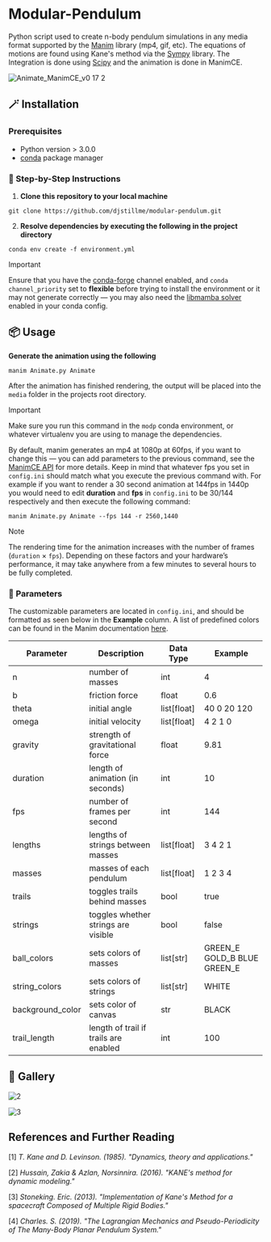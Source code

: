 # Modular-Pendulum

Python script used to create n-body pendulum simulations in any media format supported by the [Manim](https://www.manim.community/) library (mp4, gif, etc).
The equations of motions are found using Kane's method via the [Sympy](https://www.sympy.org) library. The Integration is done using [Scipy](https://scipy.org/) and the animation is done in ManimCE.

![Animate_ManimCE_v0 17 2](https://github.com/user-attachments/assets/18f9661a-5534-42b7-b3e3-8e05373b03f0)




## 🪄 Installation

### Prerequisites

- Python version > 3.0.0
- [conda](https://docs.conda.io/projects/conda/en/latest/user-guide/install/index.html) package manager

### 🐾 Step-by-Step Instructions

1. **Clone this repository to your local machine**

```
git clone https://github.com/djstillme/modular-pendulum.git
```

2. **Resolve dependencies by executing the following in the project directory**
   
```
conda env create -f environment.yml
```

> [!IMPORTANT]
> Ensure that you have the [conda-forge](https://conda-forge.org/) channel enabled, and `conda channel_priority` set to **flexible**
before trying to install the environment or it may not generate correctly — you may also need the [libmamba solver](https://conda.github.io/conda-libmamba-solver/user-guide/) enabled in your conda config.

## 📦 Usage

**Generate the animation using the following**

```
manim Animate.py Animate
```

After the animation has finished rendering, the output will be placed into the `media` folder in the projects root directory.

> [!IMPORTANT]
> Make sure you run this command in the `modp` conda environment, or whatever virtualenv you are using to manage the dependencies.

By default, manim generates an mp4 at 1080p at 60fps, if you want to change this — you can add parameters to the previous command, see the [ManimCE API](https://docs.manim.community/en/stable/guides/configuration.html) for more details. Keep in mind that whatever fps you set in `config.ini` should match what you execute the previous command with. For example if you want to render a 30 second animation at 144fps in 1440p you would need to edit **duration** and **fps** in `config.ini` to be 30/144 respectively and then execute the following command:

```
manim Animate.py Animate --fps 144 -r 2560,1440
```

> [!NOTE]
> The rendering time for the animation increases with the number of frames (`duration` × `fps`). Depending on these factors and your hardware’s performance, it may take anywhere from a few minutes to several hours to be fully completed.

### 🔧 Parameters

The customizable parameters are located in `config.ini`, and should be formatted as seen below in the **Example** column. A list of predefined colors can be found in the Manim documentation [here](https://docs.manim.community/en/stable/reference/manim.utils.color.manim_colors.html).

| Parameter         | Description                                 | Data Type     | Example                      |
|------------------|---------------------------------------------|---------------|------------------------------|
| n                | number of masses                            | int           | 4                            |
| b                | friction force                              | float         | 0.6                          |
| theta            | initial angle                               | list[float]   | 40 0 20 120                  |
| omega            | initial velocity                            | list[float]   | 4 2 1 0                      |
| gravity          | strength of gravitational force             | float         | 9.81                         |
| duration         | length of animation (in seconds)            | int           | 10                           |
| fps              | number of frames per second                 | int           | 144                          |
| lengths          | lengths of strings between masses           | list[float]   | 3 4 2 1                      |
| masses           | masses of each pendulum                     | list[float]   | 1 2 3 4                      |
| trails           | toggles trails behind masses                | bool          | true                         |
| strings          | toggles whether strings are visible         | bool          | false                        |
| ball_colors      | sets colors of masses                       | list[str]     | GREEN_E GOLD_B BLUE GREEN_E |
| string_colors    | sets colors of strings                      | list[str]     | WHITE                        |
| background_color | sets color of canvas                        | str           | BLACK                        |
| trail_length     | length of trail if trails are enabled       | int           | 100                          |




## 🎨 Gallery

![2](https://github.com/user-attachments/assets/9d2aa6a6-2337-4fc0-b2a4-e289a18a172a)

![3](https://github.com/user-attachments/assets/61d2abcc-06cc-45fb-bc39-570da067d8e6)

## References and Further Reading

[1] *T. Kane  and D.  Levinson. (1985). "Dynamics, theory  and applications."*

[2] *Hussain, Zakia & Azlan, Norsinnira. (2016). "KANE's method for dynamic modeling."*

[3] *Stoneking. Eric. (2013). "Implementation of Kane's Method for a spacecraft Composed of Multiple Rigid Bodies."*

[4] *Charles. S. (2019). "The Lagrangian Mechanics and Pseudo-Periodicity of The Many-Body Planar Pendulum System."*

